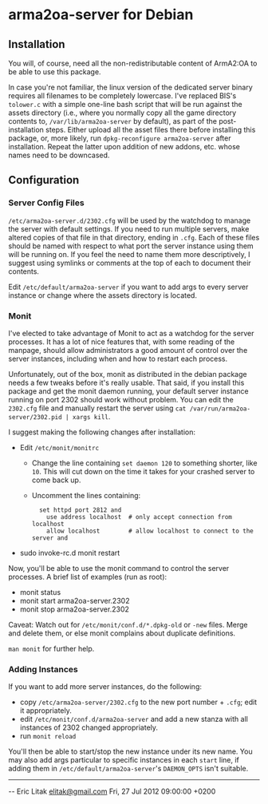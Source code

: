 arma2oa-server for Debian
=========================

## Installation
You will, of course, need all the non-redistributable content of ArmA2:OA to be
able to use this package.

In case you're not familiar, the linux version of the dedicated server binary
requires all filenames to be completely lowercase. I've replaced BIS's `tolower.c`
with a simple one-line bash script that will be run against the assets
directory (i.e., where you normally copy all the game directory contents to,
`/var/lib/arma2oa-server` by default), as part of the post-installation steps.
Either upload all the asset files there before installing this package, or,
more likely, run `dpkg-reconfigure arma2oa-server` after installation. Repeat
the latter upon addition of new addons, etc. whose names need to be downcased.

## Configuration

### Server Config Files
`/etc/arma2oa-server.d/2302.cfg` will be used by the watchdog to manage the
server with default settings. If you need to run multiple servers, make altered
copies of that file in that directory, ending in `.cfg`. Each of these files
should be named with respect to what port the server instance using them will
be running on. If you feel the need to name them more descriptively, I suggest
using symlinks or comments at the top of each to document their contents.

Edit `/etc/default/arma2oa-server` if you want to add args to every server
instance or change where the assets directory is located.

### Monit
I've elected to take advantage of Monit to act as a watchdog for the server
processes. It has a lot of nice features that, with some reading of the
manpage, should allow administrators a good amount of control over the server
instances, including when and how to restart each process.

Unfortunately, out of the box, monit as distributed in the debian package needs
a few tweaks before it's really usable. That said, if you install this package
and get the monit daemon running, your default server instance running on port
2302 should work without problem. You can edit the `2302.cfg` file and manually
restart the server using `cat /var/run/arma2oa-server/2302.pid | xargs kill`.

I suggest making the following changes after installation:

* Edit `/etc/monit/monitrc`

    * Change the line containing `set daemon 120` to something shorter, like `10`.
      This will cut down on the time it takes for your crashed server to come
      back up.
    * Uncomment the lines containing:

            set httpd port 2812 and
              use address localhost  # only accept connection from localhost
              allow localhost        # allow localhost to connect to the server and

* sudo invoke-rc.d monit restart

Now, you'll be able to use the monit command to control the server processes. A brief list of examples (run as root):

* monit status
* monit start arma2oa-server.2302
* monit stop arma2oa-server.2302

Caveat: Watch out for `/etc/monit/conf.d/*.dpkg-old` or `-new` files. Merge and
delete them, or else monit complains about duplicate definitions.

`man monit` for further help.

### Adding Instances
If you want to add more server instances, do the following:

* copy `/etc/arma2oa-server/2302.cfg` to the new port number + `.cfg`; edit it appropriately.
* edit `/etc/monit/conf.d/arma2oa-server` and add a new stanza with all instances of 2302 changed appropriately.
* run `monit reload`

You'll then be able to start/stop the new instance under its new name. You may also add args particular to specific instances in each `start` line, if adding them in `/etc/default/arma2oa-server`'s `DAEMON_OPTS` isn't suitable.

---

 -- Eric Litak <elitak@gmail.com>  Fri, 27 Jul 2012 09:00:00 +0200
